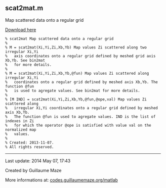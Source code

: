 ## scat2mat.m ##
Map scattered data onto a regular grid

[Download here](http://guillaumemaze.googlecode.com/svn/trunk/matlab/codes/statistics/scat2mat.m)

```
% scat2mat Map scattered data onto a regular grid
%
% M = scat2mat(Xi,Yi,Zi,Xb,Yb) Map values Zi scattered along two irregular Xi,Yi 
% 	axis coordinates onto a regular grid defined by meshed grid axis Xb,Yb. See bin2mat 
% 	for more details.
%
% M = scat2mat(Xi,Yi,Zi,Xb,Yb,@fun) Map values Zi scattered along irregular Xi,Yi 
% 	coordinates onto a regular grid defined by meshed axis Xb,Yb. The function @fun 
% 	is used to agregate values. See bin2mat for more details.
% 
% [M IND] = scat2mat(Xi,Yi,Zi,Xb,Yb,@fun,@ope,val) Map values Zi scattered along 
% 	irregular Xi,Yi coordinates onto a regular grid defined by meshed axis Xb,Yb. 
% 	The function @fun is used to agregate values. IND is the list of indexes in Zi
% 	for which the operator @ope is satisfied with value val on the normalized map
% 	values.
% 
% Created: 2013-11-07.
% All rights reserved.
```

---

Last update: 2014 May 07, 17:43

Created by Guillaume Maze

More informations at: [codes.guillaumemaze.org/matlab](http://codes.guillaumemaze.org/matlab)